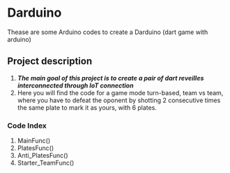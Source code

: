 # Darduino
Thease are some Arduino codes to create a Darduino (dart game with arduino)

## Project description

1. ***The main goal of this project is to create a pair of dart reveilles interconnected through IoT connection***
2. Here you will find the code for a game mode turn-based, team vs team, where you have to defeat the oponent by shotting 2 consecutive times the same plate to mark it as yours, with 6 plates.

### Code Index
1. MainFunc()
2. PlatesFunc()
3. Anti_PlatesFunc()
4. Starter_TeamFunc()
